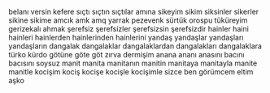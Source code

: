 belanı versin
kefere
sıçtı
sıçtın
sıçtılar
amına
sikeyim
sikim
siksinler
sikerler
sikine
sikime
amcık
amk
amq
yarrak
pezevenk
sürtük
orospu
tüküreyim
gerizekalı
ahmak
şerefsiz
şerefsizler
şerefsizsin
şerefsizdir
hainler
haini
hainleri
hainlerden
hainlerinden
hainlerini
yandaş
yandaşlar
yandaşları
yandaşların
dangalak
dangalaklar
dangalaklardan
dangalakları
dangalaklara
türko
kürdo
götüne
göte
göt
zırva
dermişim
anana
ananı
anasını
bacını
bacısını
soysuz
manit
manita
manitanın
manitin
manitaya
manitayla
manite
manitle
kocişim
kociş
kocişe
kocişle
kocişimle
sizce ben
görümcem
eltim
aşko
